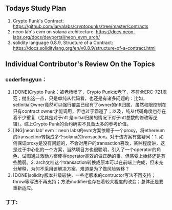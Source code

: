 
## Todays Study Plan

1. Crypto Punk's Contract: https://github.com/larvalabs/cryptopunks/tree/master/contracts
2. neon lab's evm on solana architecture: https://docs.neon-labs.org/docs/devportal/neon_evm_arch/
3. solidity language 0.8.9, Structure of a Contract: https://docs.soliditylang.org/en/v0.8.9/structure-of-a-contract.html 

## Individual Contributor's Review On the Topics

### coderfengyun：
1. [DONE]Crypto Punk：被老杨喷了，Crypto Punk太老了，不符合ERC-721规范；抛出这一点，只是单纯从代码看，也还是有诸多问题的：比如，setInitialOwner竟然可以强行覆盖已经有了owner的nft归属，虽然权限控制在只有contract owner才能调用，但也过于霸道了；以及，纯从代码角度也存在着不少重复（尤其是对于nft 是initial归属的情况下对于nft总数的修改等逻辑）。综上Crypto Punk的合约确实不具备太多的参考价值。
2. [ING]neon lab' evm：neon labs的evm方案依赖于一个proxy，将ethereum的transaction转换成多个solana的transaction。对于该方案有些疑问：1. 如何保证proxy是没有问题的，不会对用户的transaction篡改，某种程度讲，这是过于中心化的一个方案，当然项目方也很聪明，引入了一个operator的角色，试图通过激励方案使得operator高效的做正确的事，但感受上始终还是有些脆弱。2. arch文档这个transaction转换成原本可以在前端上完成，但未充分解释，为何不采用该解决方案，难道是为了做风险转移？
3. [DONE]solidity版本升级较快，一些老版本的contructor写法不再支持；throw等写法不再支持；方法modifier也存在着较大程度的改变；总体还是要重新适应。

### 丁丁:
